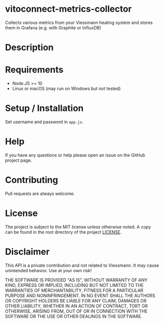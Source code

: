 [Configuration]: #Configuration

# vitoconnect-metrics-collector

Collects various metrics from your Viessmann heating system and stores them in Grafana (e.g. with Graphite or InfluxDB)

# Description

# Requirements
* Node.JS >= 10
* Linux or macOS (may run on Windows but not tested)

# Setup / Installation
Set username and password in `app.js`.

# Help
If you have any questions or help please open an issue on the GitHub project page.

# Contributing
Pull requests are always welcome.

# License
The project is subject to the MIT license unless otherwise noted. A copy can be found in the root directory of the project [LICENSE](LICENSE).

# Disclaimer
This API is a private contribution and not related to Viessmann. It may cause unintended behavior. Use at your own risk!

THE SOFTWARE IS PROVIDED "AS IS", WITHOUT WARRANTY OF ANY KIND, EXPRESS OR
IMPLIED, INCLUDING BUT NOT LIMITED TO THE WARRANTIES OF MERCHANTABILITY,
FITNESS FOR A PARTICULAR PURPOSE AND NONINFRINGEMENT. IN NO EVENT SHALL THE
AUTHORS OR COPYRIGHT HOLDERS BE LIABLE FOR ANY CLAIM, DAMAGES OR OTHER
LIABILITY, WHETHER IN AN ACTION OF CONTRACT, TORT OR OTHERWISE, ARISING FROM,
OUT OF OR IN CONNECTION WITH THE SOFTWARE OR THE USE OR OTHER DEALINGS IN THE
SOFTWARE.
